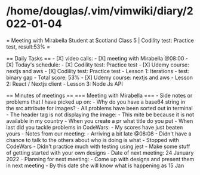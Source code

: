 # /home/douglas/.vim/vimwiki/diary/2022-01-04

= Meeting with Mirabella Student at Scotland Class 5 | Codility test: Practice test, result:53% =

== Daily Tasks ==
    - [X] video calls:
        - [X] meeting with Mirabella @08:00
    - [X] Today's schedule:
		- [X] Codility test: Practice test
		- [X] Udemy course: nextjs and aws
	- [X] Codility test: Practice test
		- Lesson 1: Iterations
		- test: binary gap
		- Total score: 53%
	- [X] Udemy course: nextjs and aws
		- Lesson 2: React / Nextjs client
		- Lesson 3: Node Js API

== Minutes of meetings ==
=== Meeting with Mirabella ===
	- Side notes or problems that I have picked up on:
		- Why do you have a base64 string in the src attribute for images?
		- All problems have been sorted out in terminal
		- The header tag is not displaying the image:
			- This mite be because it is not available in my country
		- When you create a pr what title do you put
		- When last did you tackle problems in CodeWars:
			- My scores have just beaten yours
	- Notes from our meeting:
		- Arriving a bit late @08:08
		- Didn't have a chance to talk to the others about who is doing is what
		- Stopped with CodeWars
		- Didn't practice much with testing using jest
		- Make some stuff of getting started with your own designs
		- Date of next meeting: 24 January 2022
		- Planning for next meeting:
			- Come up with designs and present them in next meeting
			- By this date she will know what is happening as 15 Jan

